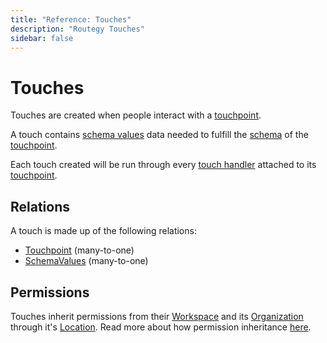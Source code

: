 ```yaml
---
title: "Reference: Touches"
description: "Routegy Touches"
sidebar: false
---
```


# Touches

Touches are created when people interact with a [touchpoint](/reference/touchpoints.html).

A touch contains [schema values](/references/schema-values.html) data needed to fulfill the [schema](/refernces/schema.html) of the [touchpoint](/reference/touchpoints.html).

Each touch created will be run through every [touch handler](/references/touch-handlers.html) attached to its [touchpoint](/reference/touchpoints.html).

## Relations

A touch is made up of the following relations:

* [Touchpoint](/reference/touchpoints.html) (many-to-one)
* [SchemaValues](/reference/schemas.html) (many-to-one)

## Permissions

Touches inherit permissions from their [Workspace](/reference/workspaces.html) and its [Organization](/reference/organizations.html) through it's [Location](/reference/locations.html). Read more about how permission inheritance [here](/reference/permissions.html).
